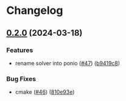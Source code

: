 # Changelog

## [0.2.0](https://github.com/hpc-maths/ponio/compare/v0.1.0...v0.2.0) (2024-03-18)


### Features

* rename solver into ponio ([#47](https://github.com/hpc-maths/ponio/issues/47)) ([b9419c8](https://github.com/hpc-maths/ponio/commit/b9419c8a0e907f97e54c24da53b7d08d3bd960cf))


### Bug Fixes

* cmake ([#46](https://github.com/hpc-maths/ponio/issues/46)) ([810e93e](https://github.com/hpc-maths/ponio/commit/810e93e767cb358e5e1fa337e654d5e9b64397a4))
